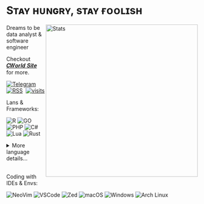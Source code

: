 # Sᴛᴀʏ ʜᴜɴɢʀʏ, sᴛᴀʏ ғᴏᴏʟɪsʜ

<img
src="https://github-readme-stats.vercel.app/api?username=cworld1&count_private=true&theme=vue-dark&show_icons=true&hide_border=true&border_radius=10&bg_color=2738493B&text_color=808080" alt="Stats" width="400" align="right"/>

Dreams to be data analyst & software engineer

Checkout <a href="https://cworld0.com/" target="_blank">𝑪𝑾𝒐𝒓𝒍𝒅 𝑺𝒊𝒕𝒆</a> for more.

[![Telegram](https://img.shields.io/badge/TG%20%E2%86%92-2CA5E0?style=for-the-badge&logo=telegram&logoColor=white)](https://t.me/cworld0_cn)&nbsp;
[![RSS](https://img.shields.io/badge/RSS%20%E2%86%92-FFA500?style=for-the-badge&logo=rss&logoColor=white)](https://cworld0.com/rss.xml)&nbsp;
[![visits](https://komarev.com/ghpvc/?username=cworld1&style=for-the-badge&label=View&color=555555)](https://cworld0.com/)

Lans & Frameworks:

![R](https://img.shields.io/badge/-276DC3?logo=r&logoColor=white)
![GO](https://img.shields.io/badge/-00ADD8?logo=go&logoColor=white)
![PHP](https://img.shields.io/badge/-777BB4?logo=php&logoColor=white)
![C#](https://img.shields.io/badge/C%23-239120?&logo=csharp&logoColor=white)
![Lua](https://img.shields.io/badge/-2C2D72?logo=lua&logoColor=white)
![Rust](https://img.shields.io/badge/-FFF0E5?logo=rust&logoColor=black)

<details>
<summary style="cursor: pointer">More language details...</summary>

### Basic languages

![Java](https://img.shields.io/badge/Java-ED8B00?logo=openjdk&logoColor=white)
![SQL](https://img.shields.io/badge/SQL-F80000?logo=oracle&logoColor=white)
<br/>
![HTML](https://img.shields.io/badge/-E34F26?logo=html5&logoColor=white)
![TS](https://img.shields.io/badge/-007ACC?logo=typescript&logoColor=white)
![C/C++](https://img.shields.io/badge/-%2300599C.svg?logo=c%2B%2B&logoColor=white)
![Python](https://img.shields.io/badge/-FFD43B?logo=python&logoColor=blue)

### Frameworks

![Spring](https://img.shields.io/badge/Spring-6DB33F?logo=spring&logoColor=white)
![Jupyter](https://img.shields.io/badge/Jupyter-F37626.svg?&logo=Jupyter&logoColor=white)
![astro](https://img.shields.io/badge/Astro-0C1222?logo=astro&logoColor=FDFDFE)
<br/>
![Qt](https://img.shields.io/badge/-41CD52?logo=qt&logoColor=white)
![Android](https://img.shields.io/badge/-3DDC84?logo=android&logoColor=white)
![Unity](https://img.shields.io/badge/-100000?logo=unity&logoColor=white)
![Vue](https://img.shields.io/badge/-35495E?logo=vuedotjs&logoColor=4FC08D)
![React](https://img.shields.io/badge/-20232A?logo=react&logoColor=61DAFB)
![Vite](https://img.shields.io/badge/-B73BFE?logo=vite&logoColor=FFD62E)

### Most used languages

<img
  src="https://github-readme-stats.vercel.app/api/top-langs/?username=cworld1&layout=compact&count_private=true&theme=vue-dark&show_icons=true&hide_border=true&border_radius=10&bg_color=2738493B&text_color=808080"
/>

<img
  height="200"
  src="https://cr-skills-chart-widget.azurewebsites.net/api/api?username=cworld1&width=600&height=150&show-other-skills=true"
/>

</details>
<br/>

Coding with IDEs & Envs:

![NeoVim](https://img.shields.io/badge/-57A143?logo=neovim&logoColor=white)
![VSCode](https://img.shields.io/badge/VSC-0078D4?logo=visual%20studio%20code&logoColor=white)
![Zed](https://img.shields.io/badge/-white?logo=zedindustries&logoColor=084CCF)
![macOS](https://img.shields.io/badge/-000000?logo=apple&logoColor=white)
![Windows](https://img.shields.io/badge/Win-0078d4?logo=windows-11&logoColor=white)
![Arch Linux](https://img.shields.io/badge/-1793D1?logo=arch-linux&logoColor=white)

<!-- Shields badge fom: https://github.com/alexandresanlim/Badges4-README.md-Profile -->
